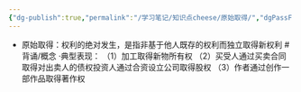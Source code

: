 ```yaml
---
{"dg-publish":true,"permalink":"/学习笔记/知识点cheese/原始取得/","dgPassFrontmatter":true,"created":"2024-07-14T09:41:16.746+08:00","updated":"2024-09-11T12:34:49.620+08:00"}
---
```


- 原始取得：权利的绝对发生，是指非基于他人既存的权利而独立取得新权利 #背诵/概念 
·典型表现：
（1）加工取得新物所有权
（2）买受人通过买卖合同取得对出卖人的债权投资人通过合资设立公司取得股权
（3）作者通过创作一部作品取得著作权